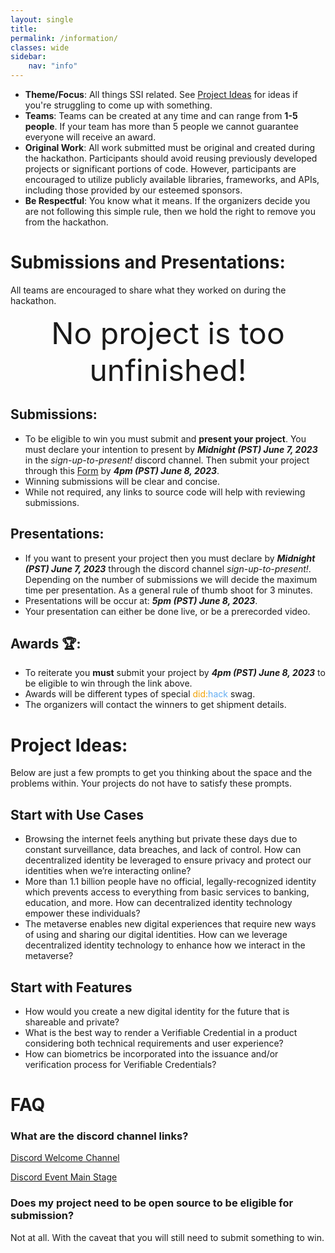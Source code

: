 ```yaml
---
layout: single
title: 
permalink: /information/
classes: wide
sidebar:
    nav: "info"
---
```


- **Theme/Focus**: All things SSI related. See [Project Ideas](#project-ideas) for ideas if you're struggling to come up with something.
- **Teams**: Teams can be created at any time and can range from **1-5 people**. If your team has more than 5 people we cannot guarantee everyone will receive an award.
- **Original Work**: All work submitted must be original and created during the hackathon. Participants should avoid reusing previously developed projects or significant portions of code. However, participants are encouraged to utilize publicly available libraries, frameworks, and APIs, including those provided by our esteemed sponsors.
- **Be Respectful**: You know what it means. If the organizers decide you are not following this simple rule, then we hold the right to remove you from the hackathon.

# Submissions and Presentations:

All teams are encouraged to share what they worked on during the hackathon. 
<center><span style="font-size: 48px;">No project is too unfinished!</span></center>

## Submissions:
- To be eligible to win you must submit and **present your project**. You must declare your intention to present by ***Midnight (PST) June 7, 2023*** in the *sign-up-to-present!* discord channel. Then submit your project through this [Form](https://32t7atel0j0.typeform.com/to/lOFY9Ktl) by  ***4pm (PST) June 8, 2023***.
- Winning submissions will be clear and concise.
- While not required, any links to source code will help with reviewing submissions.

## Presentations:
- If you want to present your project then you must declare by ***Midnight (PST) June 7, 2023*** through the discord channel *sign-up-to-present!*. Depending on the number of submissions we will decide the maximum time per presentation. As a general rule of thumb shoot for 3 minutes.
- Presentations will be occur at: ***5pm (PST) June 8, 2023***.
- Your presentation can either be done live, or be a prerecorded video.

## Awards 🏆:
- To reiterate you **must** submit your project by ***4pm (PST) June 8, 2023*** to be eligible to win through the link above.
- Awards will be different types of special <span style="color: #f1a308;">did:</span><span style="color: #63adf2;">hack</span> swag.
- The organizers will contact the winners to get shipment details.

# Project Ideas:

Below are just a few prompts to get you thinking about the space and the problems within. Your projects do not have to satisfy these prompts.

## Start with Use Cases

- Browsing the internet feels anything but private these days due to constant surveillance, data breaches, and lack of control. How can decentralized identity be leveraged to ensure privacy and protect our identities when we’re interacting online?
- More than 1.1 billion people have no official, legally-recognized identity which prevents access to everything from basic services to banking, education, and more. How can decentralized identity technology empower these individuals?
- The metaverse enables new digital experiences that require new ways of using and sharing our digital identities. How can we leverage decentralized identity technology to enhance how we interact in the metaverse?


## Start with Features

- How would you create a new digital identity for the future that is shareable and private?
- What is the best way to render a Verifiable Credential in a product considering both technical requirements and user experience?
- How can biometrics be incorporated into the issuance and/or verification process for Verifiable Credentials?


# FAQ
### What are the discord channel links?
[Discord Welcome Channel](https://discord.gg/MX2TBFgC7Z)

[Discord Event Main Stage](https://discord.gg/tBAwMNqDbh)

### Does my project need to be open source to be eligible for submission?
Not at all. With the caveat that you will still need to submit something to win.
